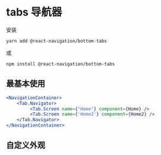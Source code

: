 # tabs 导航器

安装

`yarn add @react-navigation/bottom-tabs`

或

`npm install @react-navigation/bottom-tabs`

## 最基本使用

```jsx
<NavigationContainer>
    <Tab.Navigator>
         <Tab.Screen name={"Home"} component={Home} />
         <Tab.Screen name={'Home2'} component={Home2} />
    </Tab.Navigator>
</NavigationContainer>
```

##  自定义外观

